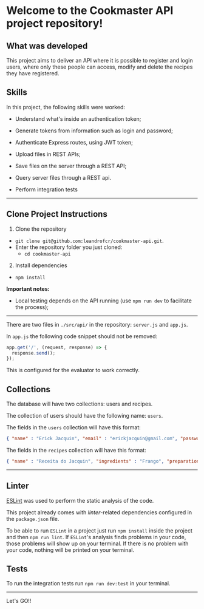 # Welcome to the Cookmaster API project repository!


## What was developed

This project aims to deliver an API where it is possible to register and login users, where only these people can access, modify and delete the recipes they have registered.



## Skills

In this project, the following skills were worked:

- Understand what's inside an authentication token;

- Generate tokens from information such as login and password;

- Authenticate Express routes, using JWT token;

- Upload files in REST APIs;

- Save files on the server through a REST API;

- Query server files through a REST api.

- Perform integration tests

---

## Clone Project Instructions

1. Clone the repository

- `git clone git@github.com:leandrofcr/cookmaster-api.git`.
- Enter the repository folder you just cloned:
  - `cd cookmaster-api`

2. Install dependencies

- `npm install`


**Important notes:**

- Local testing depends on the API running (use `npm run dev` to facilitate the process);

---

There are two files in `./src/api/` in the repository: `server.js` and `app.js`.

In `app.js` the following code snippet should not be removed:

```javascript
app.get('/', (request, response) => {
  response.send();
});
```
This is configured for the evaluator to work correctly.


## Collections

The database will have two collections: users and recipes.

The collection of users should have the following name: `users`.

The fields in the `users` collection will have this format:

```json
{ "name" : "Erick Jacquin", "email" : "erickjacquin@gmail.com", "password" : "12345678", "role" : "user" }
```


The fields in the `recipes` collection will have this format:

```json
{ "name" : "Receita do Jacquin", "ingredients" : "Frango", "preparation" : "10 minutos no forno" }
```
---

## Linter

[ESLint](https://eslint.org/) was used to perform the static analysis of the code.

This project already comes with _linter_-related dependencies configured in the `package.json` file.

To be able to run `ESLint` in a project just run `npm install` inside the project and then `npm run lint`. If `ESLint`'s analysis finds problems in your code, those problems will show up on your terminal. If there is no problem with your code, nothing will be printed on your terminal.


## Tests

To run the integration tests run `npm run dev:test` in your terminal.

---


Let's GO!!

